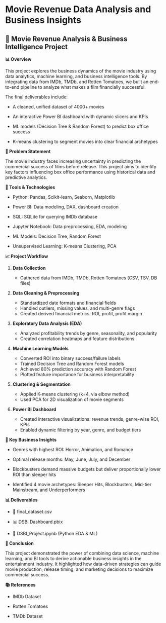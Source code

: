 # Movie Revenue Data Analysis and Business Insights
## 🎥 Movie Revenue Analysis & Business Intelligence Project

**📊 Overview**

This project explores the business dynamics of the movie industry using data analytics, machine learning, and business intelligence tools. By integrating data from IMDb, TMDb, and Rotten Tomatoes, we built an end-to-end pipeline to analyze what makes a film financially successful.

The final deliverables include:

- A cleaned, unified dataset of 4000+ movies

- An interactive Power BI dashboard with dynamic slicers and KPIs

- ML models (Decision Tree & Random Forest) to predict box office success

- K-means clustering to segment movies into clear financial archetypes

**📌 Problem Statement**

The movie industry faces increasing uncertainty in predicting the commercial success of films before release. This project aims to identify key factors influencing box office performance using historical data and predictive analytics.

**🔧 Tools & Technologies**

- Python: Pandas, Scikit-learn, Seaborn, Matplotlib

- Power BI: Data modeling, DAX, dashboard creation

- SQL: SQLite for querying IMDb database

- Jupyter Notebook: Data preprocessing, EDA, modeling

- ML Models: Decision Tree, Random Forest

- Unsupervised Learning: K-means Clustering, PCA

**📈 Project Workflow**

1. **Data Collection**
   - Gathered data from IMDb, TMDb, Rotten Tomatoes (CSV, TSV, DB files)

2. **Data Cleaning & Preprocessing**
   - Standardized date formats and financial fields
   - Handled outliers, missing values, and multi-genre flags
   - Created derived financial metrics: ROI, profit, profit margin

3. **Exploratory Data Analysis (EDA)**
   - Analyzed profitability trends by genre, seasonality, and popularity
   - Created correlation heatmaps and feature distributions

4. **Machine Learning Models**
   - Converted ROI into binary success/failure labels
   - Trained Decision Tree and Random Forest models
   - Achieved 80% prediction accuracy with Random Forest
   - Plotted feature importance for business interpretability

5. **Clustering & Segmentation**
   - Applied K-means clustering (k=4, via elbow method)
   - Used PCA for 2D visualization of movie segments

6. **Power BI Dashboard**
   - Created interactive visualizations: revenue trends, genre-wise ROI, KPIs
   - Enabled dynamic filtering by year, genre, and budget tiers

**🎯 Key Business Insights**

- Genres with highest ROI: Horror, Animation, and Romance

- Optimal release months: May, June, July, and December

- Blockbusters demand massive budgets but deliver proportionally lower ROI than sleeper hits

- Identified 4 movie archetypes: Sleeper Hits, Blockbusters, Mid-tier Mainstream, and Underperformers

**📊 Deliverables**

- 📄 final_dataset.csv

- 📊 DSBI Dashboard.pbix

- 📒 DSBI_Project.ipynb (Python EDA & ML)



**📌 Conclusion**

This project demonstrated the power of combining data science, machine learning, and BI tools to derive actionable business insights in the entertainment industry. It highlighted how data-driven strategies can guide movie production, release timing, and marketing decisions to maximize commercial success.

**📚 References**

- IMDb Dataset

- Rotten Tomatoes

- TMDb Dataset
